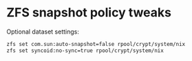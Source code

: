 # ZFS snapshot policy tweaks

Optional dataset settings:
```bash
zfs set com.sun:auto-snapshot=false rpool/crypt/system/nix
zfs set syncoid:no-sync=true rpool/crypt/system/nix
```